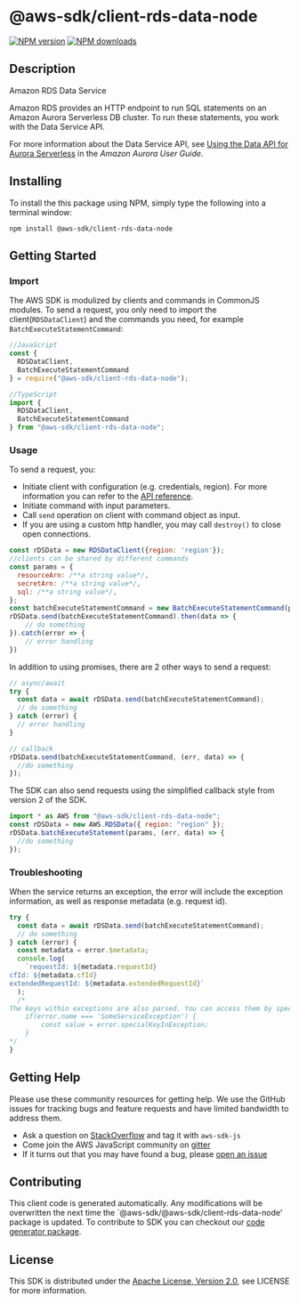 # @aws-sdk/client-rds-data-node

[![NPM version](https://img.shields.io/npm/v/@aws-sdk/client-rds-data-node/preview.svg)](https://www.npmjs.com/package/@aws-sdk/client-rds-data-node)
[![NPM downloads](https://img.shields.io/npm/dm/@aws-sdk/client-rds-data-node.svg)](https://www.npmjs.com/package/@aws-sdk/client-rds-data-node)

## Description

<fullname>Amazon RDS Data Service</fullname>
<p>Amazon RDS provides an HTTP endpoint to run SQL statements on an Amazon Aurora
Serverless DB cluster. To run these statements, you work with the Data Service
API.</p>
<p>For more information about the Data Service API, see <a href="https://docs.aws.amazon.com/AmazonRDS/latest/AuroraUserGuide/data-api.html">Using the Data API for Aurora
Serverless</a> in the <i>Amazon Aurora User Guide</i>.</p>

## Installing

To install the this package using NPM, simply type the following into a terminal window:

```
npm install @aws-sdk/client-rds-data-node
```

## Getting Started

### Import

The AWS SDK is modulized by clients and commands in CommonJS modules. To send a request, you only need to import the client(`RDSDataClient`) and the commands you need, for example `BatchExecuteStatementCommand`:

```javascript
//JavaScript
const {
  RDSDataClient,
  BatchExecuteStatementCommand
} = require("@aws-sdk/client-rds-data-node");
```

```javascript
//TypeScript
import {
  RDSDataClient,
  BatchExecuteStatementCommand
} from "@aws-sdk/client-rds-data-node";
```

### Usage

To send a request, you:

- Initiate client with configuration (e.g. credentials, region). For more information you can refer to the [API reference][].
- Initiate command with input parameters.
- Call `send` operation on client with command object as input.
- If you are using a custom http handler, you may call `destroy()` to close open connections.

```javascript
const rDSData = new RDSDataClient({region: 'region'});
//clients can be shared by different commands
const params = {
  resourceArn: /**a string value*/,
  secretArn: /**a string value*/,
  sql: /**a string value*/,
};
const batchExecuteStatementCommand = new BatchExecuteStatementCommand(params);
rDSData.send(batchExecuteStatementCommand).then(data => {
    // do something
}).catch(error => {
    // error handling
})
```

In addition to using promises, there are 2 other ways to send a request:

```javascript
// async/await
try {
  const data = await rDSData.send(batchExecuteStatementCommand);
  // do something
} catch (error) {
  // error handling
}
```

```javascript
// callback
rDSData.send(batchExecuteStatementCommand, (err, data) => {
  //do something
});
```

The SDK can also send requests using the simplified callback style from version 2 of the SDK.

```javascript
import * as AWS from "@aws-sdk/client-rds-data-node";
const rDSData = new AWS.RDSData({ region: "region" });
rDSData.batchExecuteStatement(params, (err, data) => {
  //do something
});
```

### Troubleshooting

When the service returns an exception, the error will include the exception information, as well as response metadata (e.g. request id).

```javascript
try {
  const data = await rDSData.send(batchExecuteStatementCommand);
  // do something
} catch (error) {
  const metadata = error.$metadata;
  console.log(
    `requestId: ${metadata.requestId}
cfId: ${metadata.cfId}
extendedRequestId: ${metadata.extendedRequestId}`
  );
  /*
The keys within exceptions are also parsed. You can access them by specifying exception names:
    if(error.name === 'SomeServiceException') {
        const value = error.specialKeyInException;
    }
*/
}
```

## Getting Help

Please use these community resources for getting help. We use the GitHub issues for tracking bugs and feature requests and have limited bandwidth to address them.

- Ask a question on [StackOverflow](https://stackoverflow.com/questions/tagged/aws-sdk-js) and tag it with `aws-sdk-js`
- Come join the AWS JavaScript community on [gitter](https://gitter.im/aws/aws-sdk-js-v3)
- If it turns out that you may have found a bug, please [open an issue](https://github.com/aws/aws-sdk-js-v3/issues)

## Contributing

This client code is generated automatically. Any modifications will be overwritten the next time the `@aws-sdk/@aws-sdk/client-rds-data-node' package is updated. To contribute to SDK you can checkout our [code generator package][].

## License

This SDK is distributed under the
[Apache License, Version 2.0](http://www.apache.org/licenses/LICENSE-2.0),
see LICENSE for more information.

[code generator package]: https://github.com/aws/aws-sdk-js-v3/tree/master/packages/service-types-generator
[api reference]: https://docs.aws.amazon.com/AWSJavaScriptSDK/latest/
